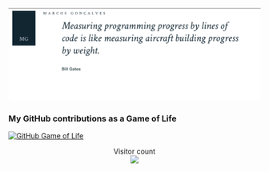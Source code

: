 ![themgoncalves cover](https://github.com/themgoncalves/themgoncalves/blob/master/resources/thegoncalves.png?raw=true)

### My GitHub contributions as a Game of Life

[![GitHub Game of Life](https://github4life.herokuapp.com/themgoncalves.gif?z=6)](https://github4life.herokuapp.com/themgoncalves)

<p align="center"> 
  Visitor count<br>
  <img src="https://profile-counter.glitch.me/themgoncalves/count.svg" />
</p>
